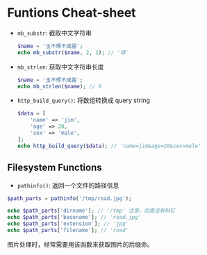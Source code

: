 # Funtions Cheat-sheet

* `mb_substr`: 截取中文字符串

  ```php
  $name = '玉不琢不成器';
  echo mb_substr($name, 2, 1); // '琢'
  ```
  
* `mb_strlen`: 获取中文字符串长度

  ```php
  $name = '玉不琢不成器';
  echo mb_strlen($name); // 6
  ```
* `http_build_query()`: 将数组转换成 query string
    
  ```php
  $data = [
      'name' => 'jim',
      'age' => 20,
      'sex' => 'male',
  ];
  echo http_build_query($data); // 'name=jim&age=20&sex=male'
  ```

## Filesystem Functions

* `pathinfo()`: 返回一个文件的路径信息

```php
$path_parts = pathinfo('/tmp/road.jpg');

echo $path_parts['dirname']; // '/tmp' 注意，后面没有斜杠
echo $path_parts['basename']; // 'road.jpg'
echo $path_parts['extension']; // 'jpg'
echo $path_parts['filename']; // 'road'
```

图片处理时，经常需要用该函数来获取图片的后缀命。
